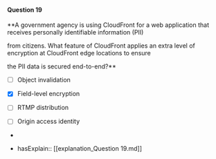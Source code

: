 #### Question  19


**A government agency is using CloudFront for a web application that receives personally identifiable information (PII)

from citizens. What feature of CloudFront applies an extra level of encryption at CloudFront edge locations to ensure

the PII data is secured end-to-end?**


- [ ] Object invalidation


- [x] Field-level encryption


- [ ] RTMP distribution


- [ ] Origin access identity


*

- hasExplain:: [[explanation_Question  19.md]]